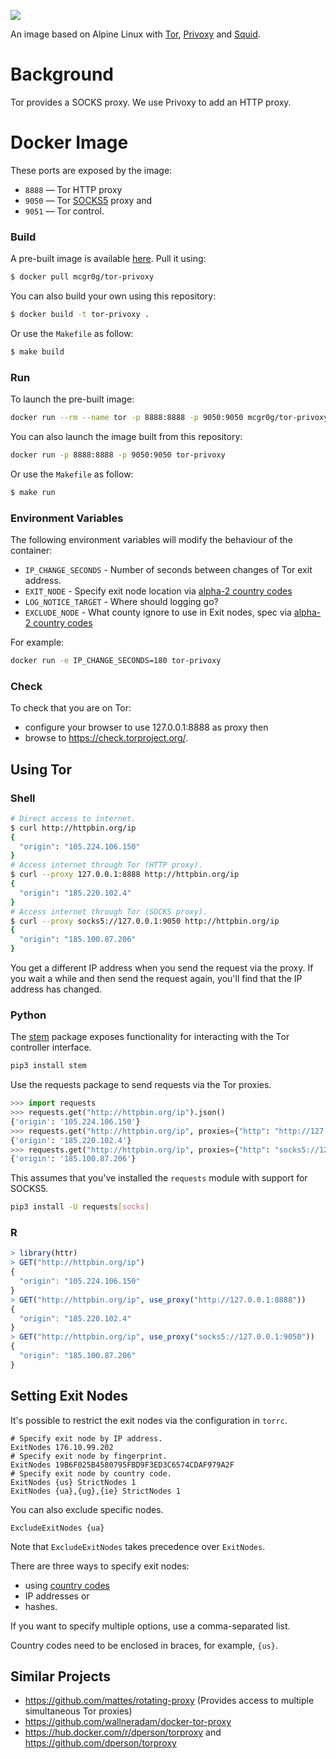 ![](tor-project-logo.svg)

An image based on Alpine Linux with [Tor](https://www.torproject.org/), [Privoxy](https://www.privoxy.org/) and [Squid](http://www.squid-cache.org/).

# Background

Tor provides a SOCKS proxy. We use Privoxy to add an HTTP proxy.

# Docker Image

These ports are exposed by the image:

- `8888` ⁠— Tor HTTP proxy
- `9050` ⁠— Tor [SOCKS5](https://en.wikipedia.org/wiki/SOCKS) proxy and
- `9051` ⁠— Tor control.

### Build

A pre-built image is available [here](https://hub.docker.com/r/mcgr0g/tor-privoxy). Pull it using:

```bash
$ docker pull mcgr0g/tor-privoxy
```

You can also build your own using this repository:

```bash
$ docker build -t tor-privoxy .
```

Or use the `Makefile` as follow:

```bash
$ make build
```

### Run

To launch the pre-built image:

```bash
docker run --rm --name tor -p 8888:8888 -p 9050:9050 mcgr0g/tor-privoxy
```

You can also launch the image built from this repository:

```bash
docker run -p 8888:8888 -p 9050:9050 tor-privoxy
```

Or use the `Makefile` as follow:

```bash
$ make run
```

### Environment Variables

The following environment variables will modify the behaviour of the container:

- `IP_CHANGE_SECONDS` - Number of seconds between changes of Tor exit address.
- `EXIT_NODE` - Specify exit node location via [alpha-2 country codes](https://en.wikipedia.org/wiki/ISO_3166-1_alpha-2)
- `LOG_NOTICE_TARGET` - Where should logging go?
- `EXCLUDE_NODE` - What county ignore to use in Exit nodes, spec via [alpha-2 country codes](https://en.wikipedia.org/wiki/ISO_3166-2)

For example:

```bash
docker run -e IP_CHANGE_SECONDS=180 tor-privoxy
```

### Check

To check that you are on Tor:

- configure your browser to use 127.0.0.1:8888 as proxy then
- browse to https://check.torproject.org/.

## Using Tor

### Shell

```bash
# Direct access to internet.
$ curl http://httpbin.org/ip
{
  "origin": "105.224.106.150"
}
# Access internet through Tor (HTTP proxy).
$ curl --proxy 127.0.0.1:8888 http://httpbin.org/ip
{
  "origin": "185.220.102.4"
}
# Access internet through Tor (SOCKS proxy).
$ curl --proxy socks5://127.0.0.1:9050 http://httpbin.org/ip
{
  "origin": "185.100.87.206"
}
```

You get a different IP address when you send the request via the proxy. If you wait a while and then send the request again, you'll find that the IP address has changed.

### Python

The [stem](https://stem.torproject.org/) package exposes functionality for interacting with the Tor controller interface.

```bash
pip3 install stem
```

Use the requests package to send requests via the Tor proxies.

```python
>>> import requests
>>> requests.get("http://httpbin.org/ip").json()
{'origin': '105.224.106.150'}
>>> requests.get("http://httpbin.org/ip", proxies={"http": "http://127.0.0.1:8888"}).json()
{'origin': '185.220.102.4'}
>>> requests.get("http://httpbin.org/ip", proxies={"http": "socks5://127.0.0.1:9050"}).json()
{'origin': '185.100.87.206'}
```

This assumes that you've installed the `requests` module with support for SOCKS5.

```bash
pip3 install -U requests[socks]
```

### R

```r
> library(httr)
> GET("http://httpbin.org/ip")
{
  "origin": "105.224.106.150"
}
> GET("http://httpbin.org/ip", use_proxy("http://127.0.0.1:8888"))
{
  "origin": "185.220.102.4"
}
> GET("http://httpbin.org/ip", use_proxy("socks5://127.0.0.1:9050"))
{
  "origin": "185.100.87.206"
}
```

## Setting Exit Nodes

It's possible to restrict the exit nodes via the configuration in `torrc`.

```
# Specify exit node by IP address.
ExitNodes 176.10.99.202
# Specify exit node by fingerprint.
ExitNodes 19B6F025B4580795FBD9F3ED3C6574CDAF979A2F
# Specify exit node by country code.
ExitNodes {us} StrictNodes 1
ExitNodes {ua},{ug},{ie} StrictNodes 1
```

You can also exclude specific nodes.

```
ExcludeExitNodes {ua} 
```

Note that `ExcludeExitNodes` takes precedence over `ExitNodes`.

There are three ways to specify exit nodes:

- using [country codes](https://b3rn3d.herokuapp.com/blog/2014/03/05/tor-country-codes)
- IP addresses or
- hashes.

If you want to specify multiple options, use a comma-separated list.

Country codes need to be enclosed in braces, for example, `{us}`.

## Similar Projects

- https://github.com/mattes/rotating-proxy (Provides access to multiple simultaneous Tor proxies)
- https://github.com/wallneradam/docker-tor-proxy
- https://hub.docker.com/r/dperson/torproxy and https://github.com/dperson/torproxy